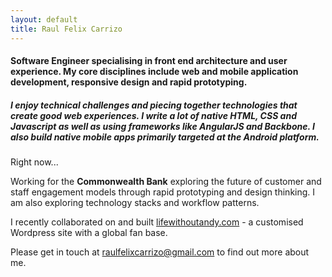 ```yaml
---
layout: default
title: Raul Felix Carrizo
---
```


#### Software Engineer specialising in front end architecture and user experience. My core disciplines include web and mobile application development, responsive design and rapid prototyping.

##### I enjoy technical challenges and piecing together technologies that create good web experiences. I write a lot of native HTML, CSS and Javascript as well as using frameworks like AngularJS and Backbone. I also build native mobile apps primarily targeted at the Android platform.

Right now... 

Working for the **Commonwealth Bank** exploring the future of customer and staff engagement models through rapid prototyping and design thinking. I am also exploring technology stacks and workflow patterns.

I recently collaborated on and built [lifewithoutandy.com](http://lifewithoutandy.com) - a customised Wordpress site with a global fan base.

Please get in touch at [raulfelixcarrizo@gmail.com](mailto:raulfelixcarrizo@gmail.com) to find out more about me.